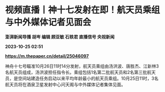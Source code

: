 # 视频直播丨神十七发射在即！航天员乘组与中外媒体记者见面会
**澎湃新闻导播 胡岑 编辑 顾亚敏 石轶君 直播信号 央视新闻**

**2023-10-25 02:51**

**https://m.thepaper.cn/detail/25046097**

神舟十七号瞄准10月26日11时14分发射，航天员乘组由汤洪波、唐胜杰、江新林3名航天员组成，汤洪波担任指令长。乘组包括1名第二批航天员和2名第三批航天员，是空间站建造任务启动以来平均年龄最小的航天员乘组。10月25日11时，3名航天员将在酒泉卫星发射中心问天阁与中外媒体记者集体见面。